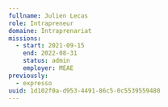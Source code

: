 ```yaml
---
fullname: Julien Lecas
role: Intrapreneur
domaine: Intraprenariat
missions:
  - start: 2021-09-15
    end: 2022-08-31
    status: admin
    employer: MEAE
previously:
  - expresso
uuid: 1d102f0a-d953-4491-86c5-0c5539559480
---
```

